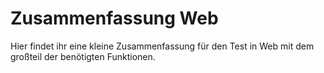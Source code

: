 # Zusammenfassung Web
Hier findet ihr eine kleine Zusammenfassung für den Test in Web mit dem großteil der benötigten Funktionen.